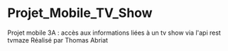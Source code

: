 # Projet_Mobile_TV_Show
Projet mobile 3A : accès aux informations liées à un tv show via l'api rest tvmaze
Réalisé par Thomas Abriat
